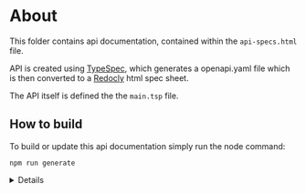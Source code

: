 # About

This folder contains api documentation, contained within the `api-specs.html` file. 

API is created using [TypeSpec](https://typespec.io/), which generates a openapi.yaml file which is then converted to a [Redocly](https://redocly.com/) html spec sheet. 

The API itself is defined the the `main.tsp` file.

## How to build

To build or update this api documentation simply run the node command: 
```
npm run generate
```
<details>

The generate command will first install the project via `npm install`, then generate the openapi.yaml file, by doing the command 
```
tsp compile .
```

The command will then execute the redocly build command:
```
redocly build-docs ./tsp-output/@typespec/openapi3/openapi.yaml -o api-specs.html
```
</details>